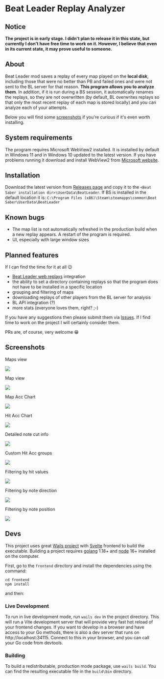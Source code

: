 # Beat Leader Replay Analyzer

## Notice

**The project is in early stage. I didn't plan to release it in this state, but currently I don't have free time to work on it. However, I believe that even in its current state, it may prove useful to someone.**

## About

Beat Leader mod saves a replay of every map played on the **local disk**, including those that were no better than PB and failed ones and were not sent to the BL server for that reason. **This program allows you to analyze them**. In addition, if it is run during a BS session, it automatically renames the replays, so they are not overwritten (by default, BL overwrites replays so that only the most recent replay of each map is stored locally) and you can analyze each of your attempts.

Below you will find some [screenshots](#screenshots) if you're curious if it's even worth installing.

## System requirements

The program requires Microsoft WebView2 installed. It is installed by default in Windows 11 and in Windows 10 updated to the latest version. If you have problems running it download and install WebView2 from [Microsoft website](https://developer.microsoft.com/en-us/microsoft-edge/webview2/#download-section).


## Installation

Download the latest version from [Releases page](https://github.com/motzel/replay-analyzer/releases)
and copy it to the ``<Beat Saber installation dir>\UserData\BeatLeader``.  If BS is installed in the default location it is:
``C:\Program Files (x86)\Steam\steamapps\common\Beat Saber\UserData\BeatLeader``

## Known bugs

- The map list is not automatically refreshed in the production build when a new replay appears. A restart of the program is required.
- UI, especially with large window sizes

## Planned features

If I can find the time for it at all 😉

- [Beat Leader web replays](https://github.com/BeatLeader/BeatSaber-Web-Replays) integration
- the ability to set a directory containing replays so that the program does not have to be installed in a specific location
- grouping and filtering of maps
- downloading replays of other players from the BL server for analysis
- BL API integration (?)
- more stats (everyone loves them, right? ;-)

If you have any suggestions then please submit them via [Issues](https://github.com/motzel/replay-analyzer/issues). If I find time to work on the project I will certainly consider them.

PRs are, of course, very welcome 😁

## Screenshots

Maps view

![](doc/view-maps.png)

Map view

![](doc/view-map.png)

Map Acc Chart

![](doc/chart-mapacc.png)

Hit Acc Chart

![](doc/chart-hitacc.png)

Detailed note cut info

![](doc/note-cut.png)

Custom Hit Acc groups

![](doc/settings-custom-grouping.png)

Filtering by hit values

![](doc/filter-hit.png)

Filtering by note direction

![](doc/filter-direction.png)

Filtering by note position

![](doc/filter-position.png)

## Devs

This project uses great [Wails project](https://github.com/wailsapp/wails) with [Svelte](https://github.com/sveltejs/svelte) frontend to build the executable. Building a project requires [golang](https://go.dev/) 1.18+ and [node](https://nodejs.org/en/) 16+ installed on the computer.

First, go to the ``frontend`` directory and install the dependencies using the command:

```shell
cd frontend
npm install
```

and then:

### Live Development

To run in live development mode, run `wails dev` in the project directory. This will run a Vite development
server that will provide very fast hot reload of your frontend changes. If you want to develop in a browser
and have access to your Go methods, there is also a dev server that runs on http://localhost:34115. Connect
to this in your browser, and you can call your Go code from devtools.

### Building

To build a redistributable, production mode package, use `wails build`. You can find the resulting executable file in the ``build\bin`` directory.
